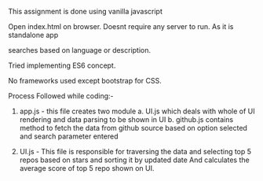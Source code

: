 This assignment is done using vanilla javascript

Open index.html on browser. Doesnt require any server to run. As it is standalone app

searches based on language or description.

Tried implementing ES6 concept.

No frameworks used except bootstrap for CSS. 

Process Followed while coding:-

1. app.js - this file creates two module
    a. UI.js which deals with whole of UI rendering and data parsing to be shown in UI
    b. github.js contains method to fetch the data from github source based on option selected and search parameter entered


2. UI.js - This file is responsible for traversing the data and selecting top 5 repos based on stars and sorting it by updated date
    And calculates the average score of top 5 repo shown on UI.